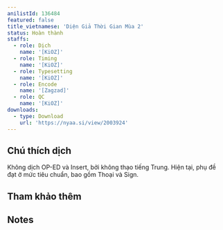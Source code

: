 ```yaml
---
anilistId: 136484
featured: false
title_vietnamese: 'Diện Giả Thời Gian Mùa 2'
status: Hoàn thành
staffs:
  - role: Dịch
    name: '[KiOZ]'
  - role: Timing
    name: '[KiOZ]'
  - role: Typesetting
    name: '[KiOZ]'
  - role: Encode
    name: '[Zagzad]'
  - role: QC
    name: '[KiOZ]'
downloads:
  - type: Download
    url: 'https://nyaa.si/view/2003924'
---
```


## Chú thích dịch

Không dịch OP-ED và Insert, bởi không thạo tiếng Trung. Hiện tại, phụ đề đạt ở mức tiêu chuẩn, bao gồm Thoại và Sign.

## Tham khảo thêm



## Notes
